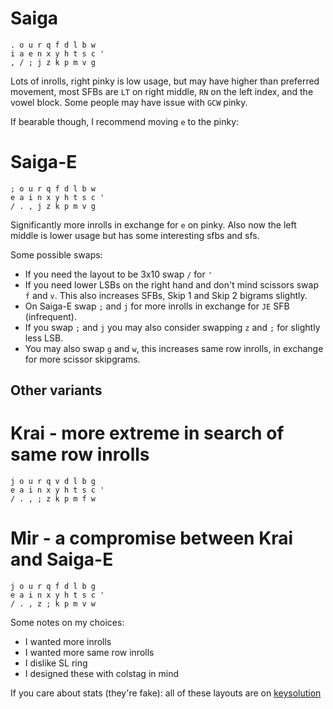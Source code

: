 # Saiga
```
. o u r q f d l b w
i a e n x y h t s c '
, / ; j z k p m v g
```

Lots of inrolls, right pinky is low usage, but may have higher than preferred movement, most SFBs are `LT` on right middle, `RN` on the left index, and the vowel block. Some people may have issue with `GCW` pinky.

If bearable though, I recommend moving `e` to the pinky:

# Saiga-E
```
; o u r q f d l b w
e a i n x y h t s c '
/ . , j z k p m v g
```

Significantly more inrolls in exchange for `e` on pinky. Also now the left middle is lower usage but has some interesting sfbs and sfs.

Some possible swaps:
- If you need the layout to be 3x10 swap `/` for `'`
- If you need lower LSBs on the right hand and don't mind scissors swap `f` and `v`. This also increases SFBs, Skip 1 and Skip 2 bigrams slightly.
- On Saiga-E swap `;` and `j` for more inrolls in exchange for `JE` SFB (infrequent).
- If you swap `;` and `j` you may also consider swapping `z` and `;` for slightly less LSB.
- You may also swap `g` and `w`, this increases same row inrolls, in exchange for more scissor skipgrams.

## Other variants

# Krai - more extreme in search of same row inrolls
```
j o u r q v d l b g
e a i n x y h t s c '
/ . , ; z k p m f w
```

# Mir - a compromise between Krai and Saiga-E
```
j o u r q f d l b g
e a i n x y h t s c '
/ . , z ; k p m v w
```

Some notes on my choices:
- I wanted more inrolls
- I wanted more same row inrolls
- I dislike SL ring
- I designed these with colstag in mind

If you care about stats (they're fake): all of these layouts are on [keysolution](https://rusdoomer.github.io/keysolution/)
